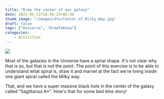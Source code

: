 ```yaml
---
title: "Draw the center of our galaxy"
date: 2021-05-21T16:45:23+05:30
thumb_image: "/images/dtn/Center_of_Milky_Way.jpg"
draft: false
tags: ["Universe", "DrawToKnow"]
categories:
    - Activities
---
```


![](/images/dtn/Center_of_Milky_Way.jpg)

Most of the galaxies in the Universe have a spiral shape. It's not clear why that is so, but that is not the point. The point of this exercise is to be able to understand what spiral is, draw it and marvel at the fact we're living inside one giant spiral called the Milky way. 

That, and we have a super massive black hole in the center of the galaxy called "Sagittarius A*". How's that for some bed time story! 